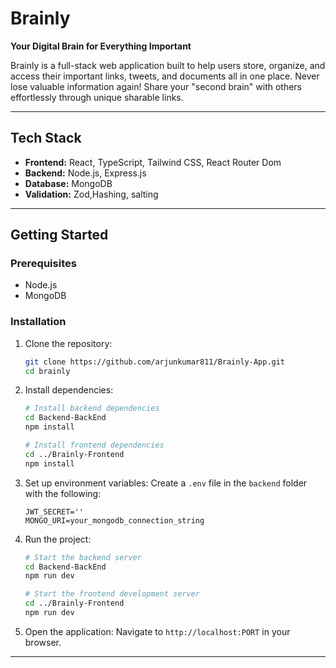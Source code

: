 # Brainly

**Your Digital Brain for Everything Important**

Brainly is a full-stack web application built to help users store, organize, and access their important links, tweets, and documents all in one place. Never lose valuable information again! Share your "second brain" with others effortlessly through unique sharable links.

---

## **Tech Stack**

- **Frontend:** React, TypeScript, Tailwind CSS, React Router Dom
- **Backend:** Node.js, Express.js
- **Database:** MongoDB
- **Validation:** Zod,Hashing, salting 

---


## **Getting Started**

### **Prerequisites**
- Node.js
- MongoDB

### **Installation**

1. Clone the repository:
   ```bash
   git clone https://github.com/arjunkumar811/Brainly-App.git
   cd brainly
   ```

2. Install dependencies:
   ```bash
   # Install backend dependencies
   cd Backend-BackEnd
   npm install

   # Install frontend dependencies
   cd ../Brainly-Frontend
   npm install
   ```

3. Set up environment variables:
   Create a `.env` file in the `backend` folder with the following:
   ```env
   JWT_SECRET=''
   MONGO_URI=your_mongodb_connection_string
   ```

4. Run the project:
   ```bash
   # Start the backend server
   cd Backend-BackEnd
   npm run dev

   # Start the frontend development server
   cd ../Brainly-Frontend
   npm run dev
   ```

5. Open the application:
   Navigate to `http://localhost:PORT` in your browser.

---

